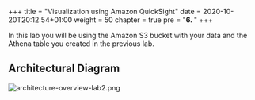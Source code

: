 +++
title = "Visualization using Amazon QuickSight"
date = 2020-10-20T20:12:54+01:00
weight = 50
chapter = true
pre = "<b>6. </b>"
+++


In this lab you will be using the Amazon S3 bucket with your data and the Athena table you created in the previous lab.


## Architectural Diagram
![architecture-overview-lab2.png](https://s3.amazonaws.com/us-east-1.data-analytics/labcontent/reinvent2017content-abd313/lab2/architecture-overview-lab2.png)



